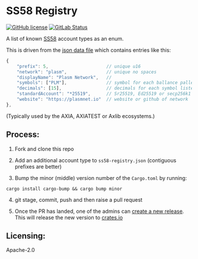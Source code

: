 # SS58 Registry

[![GitHub license](https://img.shields.io/badge/license-Apache2-green)](#LICENSE) [![GitLab Status](https://gitlab.axiacoin.network/axia/ss58-registry/badges/master/pipeline.svg)](https://gitlab.axiacoin.network/axia/ss58-registry/pipelines)

A list of known [SS58](https://github.com/axia-tech/axlib/wiki/External-Address-Format-(SS58)) account types as an enum.

This is driven from the [json data file](ss58-registry.json) which contains entries like this:

```js
{
	"prefix": 5,                      // unique u16
	"network": "plasm",               // unique no spaces
	"displayName": "Plasm Network",   //
	"symbols": ["PLM"],               // symbol for each ballance pallet (usually one)
	"decimals": [15],                 // decimals for each symbol listed.
	"standardAccount": "*25519",      // Sr25519, Ed25519 or secp256k1
	"website": "https://plasmnet.io"  // website or github of network
},
```

(Typically used by the AXIA, AXIATEST or Axlib ecosystems.)

## Process:

1. Fork and clone this repo

2. Add an additional account type to `ss58-registry.json` (contiguous prefixes are better)

3. Bump the minor (middle) version number of the `Cargo.toml` by running:
```
cargo install cargo-bump && cargo bump minor
```
4. git stage, commit, push and then raise a pull request

5. Once the PR has landed, one of the admins can
[create a new release](https://github.com/axia-tech/ss58-registry/releases/new).
This will release the new version to [crates.io](https://crates.io/crates/ss58-registry)

## Licensing:

Apache-2.0
